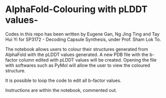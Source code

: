 # AlphaFold-Colouring with pLDDT values-
Codes in this repo has been written by Eugene Gan, Ng Jing Ting and Tay Hui Yi for SP3172 - Decoding Capsule Synthesis, under Prof. Sham Lok To.

The notebook allows users to colour their structures generated from AlphaFold with the pLDDT values generated. 
A new PDB file with the b-factor column edited with pLDDT values will be created. Opening the file with softwares such as PyMol will allow the user to view the coloured structure.


It is possible to loop the code to edit all b-factor values.


Instructions are within the notebook, commented out.
